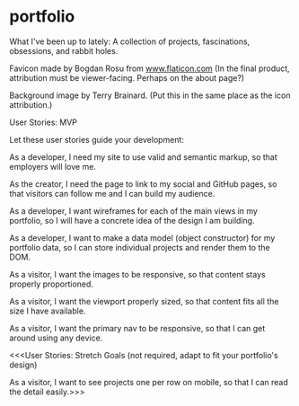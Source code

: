 # portfolio
What I've been up to lately: A collection of projects, fascinations, obsessions, and rabbit holes.

Favicon made by Bogdan Rosu from www.flaticon.com (In the final product, attribution must be viewer-facing. Perhaps on the about page?)

Background image by Terry Brainard. (Put this in the same place as the icon attribution.)



User Stories: MVP

Let these user stories guide your development:

As a developer, I need my site to use valid and semantic markup, so that employers will love me.

As the creator, I need the page to link to my social and GitHub pages, so that visitors can follow me and I can build my audience.

As a developer, I want wireframes for each of the main views in my portfolio, so I will have a concrete idea of the design I am building.

As a developer, I want to make a data model (object constructor) for my portfolio data, so I can store individual projects and render them to the DOM.

As a visitor, I want the images to be responsive, so that content stays properly proportioned.

As a visitor, I want the viewport properly sized, so that content fits all the size I have available.

As a visitor, I want the primary nav to be responsive, so that I can get around using any device.

<<<User Stories: Stretch Goals (not required, adapt to fit your portfolio's design)

As a visitor, I want to see projects one per row on mobile, so that I can read the detail easily.>>>
